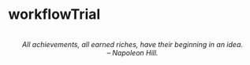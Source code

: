 # workflowTrial
<!-- QUOTE:START -->
<p align="center"><br><i>All achievements, all earned riches, have their beginning in an idea.</i><br><i>– Napoleon Hill.</i><br></p>
<!-- QUOTE:END -->

